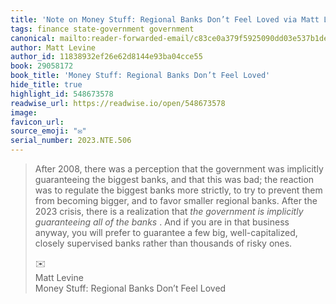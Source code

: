 ```yaml
---
title: 'Note on Money Stuff: Regional Banks Don’t Feel Loved via Matt Levine'
tags: finance state-government government
canonical: mailto:reader-forwarded-email/c83ce0a379f5925090dd03e537b1de30
author: Matt Levine
author_id: 11838932ef26e62d8144e93ba04cce55
book: 29058172
book_title: 'Money Stuff: Regional Banks Don’t Feel Loved'
hide_title: true
highlight_id: 548673578
readwise_url: https://readwise.io/open/548673578
image:
favicon_url:
source_emoji: "✉️"
serial_number: 2023.NTE.506
---
```

> After 2008, there was a perception that the government was implicitly guaranteeing the biggest banks, and that this was bad; the reaction was to regulate the biggest banks more strictly, to try to prevent them from becoming bigger, and to favor smaller regional banks. After the 2023 crisis, there is a realization that *the government is implicitly guaranteeing all of the banks* . And if you are in that business anyway, you will prefer to guarantee a few big, well-capitalized, closely supervised banks rather than thousands of risky ones.
> <div class="quoteback-footer"><div class="quoteback-avatar"><span class="mini-emoji"> ✉️</span></div><div class="quoteback-metadata"><div class="metadata-inner"><span style="display:none">FROM:</span><div aria-label="Matt Levine" class="quoteback-author"> Matt Levine</div><div aria-label="Money Stuff: Regional Banks Don’t Feel Loved" class="quoteback-title"> Money Stuff: Regional Banks Don’t Feel Loved</div></div></div></div>